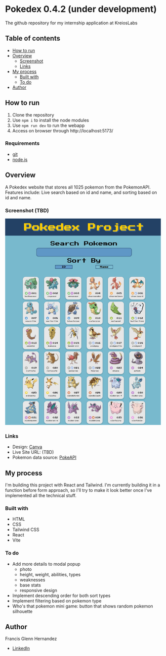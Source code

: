 # Pokedex 0.4.2 (under development)
The github repository for my internship application at KreiosLabs

## Table of contents
- [How to run](#how-to-run)
- [Overview](#overview)
  - [Screenshot](#screenshot)
  - [Links](#links)
- [My process](#my-process)
  - [Built with](#built-with)
  - [To do](#to-do)
- [Author](#author)

## How to run
1. Clone the repository
2. Use `npm i` to install the node modules
3. Use `npm run dev` to run the webapp
4. Access on browser through http://localhost:5173/

### Requirements
* [git](https://git-scm.com/downloads)
* [node.js](https://nodejs.org/en)
<!-- - npm run deploy -->


## Overview 
A Pokedex website that stores all 1025 pokemon from the PokemonAPI. Features include: Live search based on id and name, and sorting based on id and name.


### Screenshot (TBD)

![Screenshot](/screenshots/0.4.2.jpeg)

### Links

- Design: [Canva](https://www.canva.com/design/DAGDMfJWAl8/9-FnAhwFjJvwG5uis2lIXA/edit)
- Live Site URL: (TBD)
- Pokemon data source: [PokeAPI](https://pokeapi.co/?ref=apilist.fun)

## My process
I'm building this project with React and Tailwind. I'm currently building it in a function before form approach, so I'll try to make it look better once I've implemented all the technical stuff.

### Built with

- HTML
- CSS
- Tailwind CSS
- React
- Vite

### To do

- Add more details to modal popup
  - photo
  - height, weight, abilities, types
  - weaknesses
  - base stats
  - responsive design
- Implement descending order for both sort types
- Implement filtering based on pokemon type
- Who's that pokemon mini game: button that shows random pokemon silhouette 


## Author
Francis Glenn Hernandez
- [LinkedIn](https://www.linkedin.com/in/fgdhernandez/)


